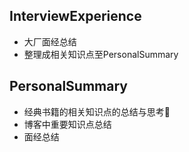 ## InterviewExperience
- 大厂面经总结
- 整理成相关知识点至PersonalSummary

## PersonalSummary
- 经典书籍的相关知识点的总结与思考🤔
- 博客中重要知识点总结
- 面经总结


